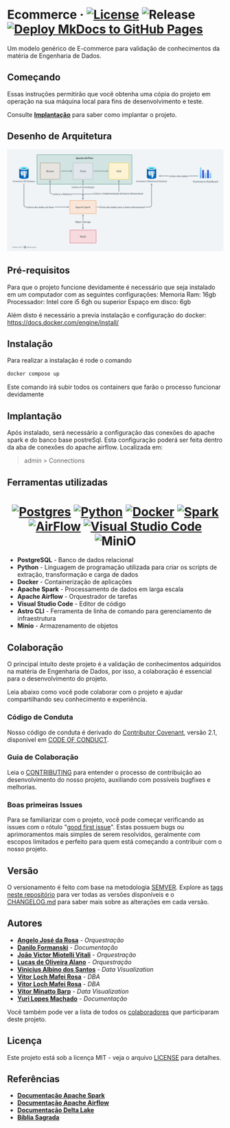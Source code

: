 # Ecommerce &middot; [![License](https://img.shields.io/badge/License-MIT-blue.svg)](LICENSE) ![Release](https://img.shields.io/github/v/release/VitorM3/Ecommerce-ED) [![Deploy MkDocs to GitHub Pages](https://github.com/VitorM3/Ecommerce-ED/actions/workflows/deploy-mkdocs.yml/badge.svg)](https://github.com/VitorM3/Ecommerce-ED/actions/workflows/deploy-mkdocs.yml)


Um modelo genérico de E-commerce para validação de conhecimentos da matéria de Engenharia de Dados.

## Começando

Essas instruções permitirão que você obtenha uma cópia do projeto em operação na sua máquina local para fins de desenvolvimento e teste.

Consulte **[Implantação](#-implanta%C3%A7%C3%A3o)** para saber como implantar o projeto.

## Desenho de Arquitetura

![System Architecture](./assets/System_Architecture.png "Arquitetura do Sistema")

## Pré-requisitos

Para que o projeto funcione devidamente é necessário que seja instalado em um computador com as seguintes configurações:
Memoria Ram: 16gb
Processador: Intel core i5 6gh ou superior
Espaço em disco: 6gb

Além disto é necessário a previa instalação e configuração do docker:
https://docs.docker.com/engine/install/

## Instalação

Para realizar a instalação é rode o comando
```bash
docker compose up 
```
Este comando irá subir todos os containers que farão o processo funcionar devidamente

## Implantação

Após instalado, será necessário a configuração das conexões do apache spark e do banco base postreSql. Esta configuração poderá ser feita dentro da aba de conexões do apache airflow. Localizada em:
> admin > Connections

## Ferramentas utilizadas

<div align="center">

# [![Postgres](https://img.shields.io/badge/PostgreSQL-316192?style=for-the-badge&logo=postgresql&logoColor=white)](https://www.postgresql.org/) [![Python](https://img.shields.io/badge/Python-3776AB?style=for-the-badge&logo=python&logoColor=white)](https://www.python.org/) [![Docker](https://img.shields.io/badge/Docker-2496ED?style=for-the-badge&logo=docker&logoColor=white)](https://www.docker.com/) [![Spark](https://img.shields.io/badge/Apache%20Spark-E25A1C?style=for-the-badge&logo=apache-spark&logoColor=white)](https://spark.apache.org/) [![AirFlow](https://img.shields.io/badge/Airflow-017CEE?style=for-the-badge&logo=Apache%20Airflow&logoColor=white)](https://airflow.apache.org/) [![Visual Studio Code](https://img.shields.io/badge/Visual_Studio_Code-0078D4?style=for-the-badge&logo=visual%20studio%20code&logoColor=white)](https://code.visualstudio.com/) ![MiniO](https://img.shields.io/badge/MinIO--pink?style=for-the-badge&logo=MinIO)


</div>

- **PostgreSQL** - Banco de dados relacional 
- **Python** - Linguagem de programação utilizada para criar os scripts de extração, transformação e carga de dados
- **Docker** - Containerização de aplicações
- **Apache Spark** - Processamento de dados em larga escala
- **Apache Airflow** - Orquestrador de tarefas
- **Visual Studio Code** - Editor de código
- **Astro CLI** - Ferramenta de linha de comando para gerenciamento de infraestrutura
- **Minio** - Armazenamento de objetos

## Colaboração
O principal intuíto deste projeto é a validação de conhecimentos adquiridos na matéria de Engenharia de Dados, por isso, a colaboração é essencial para o desenvolvimento do projeto. 

Leia abaixo como você pode colaborar com o projeto e ajudar compartilhando seu conhecimento e experiência.

### Código de Conduta
Nosso código de conduta é derivado do [Contributor Covenant](https://www.contributor-covenant.org/), versão 2.1, disponível em [CODE OF CONDUCT](CODE_OF_CONDUCT.md).

### Guia de Colaboração
Leia o [CONTRIBUTING](CONTRIBUTING.md) para entender o processo de contribuição ao desenvolvimento do nosso projeto, auxiliando com possíveis bugfixes e melhorias. 

### Boas primeiras Issues
Para se familiarizar com o projeto, você pode começar verificando as issues com o rótulo "[good first issue](https://github.com/VitorM3/Ecommerce-ED/labels/good%20first%20issue)". Estas possuem bugs ou aprimoramentos mais simples de serem resolvidos, geralmente com escopos limitados e perfeito para quem está começando a contribuir com o nosso projeto.

## Versão

O versionamento é feito com base na metodologia [SEMVER](https://semver.org/lang/pt-BR/). Explore as [tags neste repositório](https://github.com/VitorM3/Ecommerce-ED/tags) para ver todas as versões disponíveis e o [CHANGELOG.md](CHANGELOG.md) para saber mais sobre as alterações em cada versão.

## Autores

* **[Angelo José da Rosa](https://github.com/angelum23)** - *Orquestração*
* **[Danilo Formanski](https://github.com/danilean)** - *Documentação*
* **[João Victor Miotelli Vitali](https://github.com/JoaoMiotelli)** - *Orquestração*
* **[Lucas de Oliveira Alano](https://github.com/LucasAlano)** - *Orquestração*
* **[Vinicius Albino dos Santos](https://github.com/Shinguek0)** - *Data Visualization*
* **[Vitor Loch Mafei Rosa](https://github.com/VitorM3)** - *DBA*
* **[Vitor Loch Mafei Rosa](https://github.com/VitorLMR)** - *DBA*
* **[Vitor Minatto Barp](https://github.com/Minattoo)** - *Data Visualization*
* **[Yuri Lopes Machado](https://github.com/YuriLopesM)** - *Documentação*

Você também pode ver a lista de todos os [colaboradores](COLABORATORS.md) que participaram deste projeto.

## Licença

Este projeto está sob a licença MIT - veja o arquivo [LICENSE](./LICENSE) para detalhes.

## Referências

* **[Documentação Apache Spark](https://spark.apache.org/docs/latest/)**
* **[Documentação Apache Airflow](https://airflow.apache.org/docs/)**
* **[Documentação Delta Lake](https://delta.io/)**
* **[Bíblia Sagrada](https://www.bibliaonline.com.br/)**

